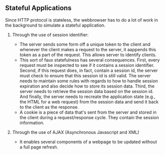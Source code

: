 ## Stateful Applications

Since HTTP protocol is stateless, the webbrowser has to do a lot of work in the background to simulate a stateful application.

1. Through the use of session identifier:
   * The server sends some form off a unique token to the client and whenever the client makes a request to the server, it aappends this token as a part of the request. This allows server to identify clients.
   * This sort of faux statefulness has several consequences. First, every request must be inspected to see if it contains a session identifier. Second, if this request does, in fact, contain a session id, the server must check to ensure that this session id is still valid. The server needs to maintain some rules with regards to how to handle session expiration and also decide how to store its session data. Third, the server needs to retrieve the session data based on the session id. And finally, the server needs to recreate the application state (e.g., the HTML for a web request) from the session data and send it back to the client as the response.
   * A cookie is a piece of data that's sent from the server and stored in the client during a request/response cycle. They contain the session information.

2. Through the use of AJAX (Asynchronous Javascript and XML)
    * It enables several components of a webpage to be updated without a full page refresh. 
